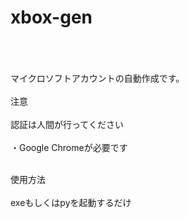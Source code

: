 # xbox-gen
<br></br>
<br>マイクロソフトアカウントの自動作成です。　</br>
<br>注意</br>
<br>認証は人間が行ってください</br>
<br>・Google Chromeが必要です</br>

<br>使用方法</br>
<br>exeもしくはpyを起動するだけ</br>

